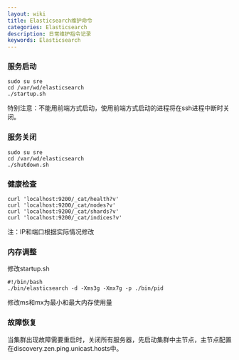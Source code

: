 ```yaml
---
layout: wiki
title: Elasticsearch维护命令
categories: Elasticsearch
description: 日常维护指令记录
keywords: Elasticsearch
---
```


### 服务启动
```
sudo su sre
cd /var/wd/elasticsearch
./startup.sh
```
特别注意：不能用前端方式启动，使用前端方式启动的进程将在ssh进程中断时关闭。

### 服务关闭
```
sudo su sre
cd /var/wd/elasticsearch
./shutdown.sh
```
 

### 健康检查
```
curl 'localhost:9200/_cat/health?v'
curl 'localhost:9200/_cat/nodes?v'
curl 'localhost:9200/_cat/shards?v'
curl 'localhost:9200/_cat/indices?v'
```
注：IP和端口根据实际情况修改
 

### 内存调整
修改startup.sh
```
#!/bin/bash
./bin/elasticsearch -d -Xms3g -Xmx7g -p ./bin/pid
```
修改ms和mx为最小和最大内存使用量

### 故障恢复
当集群出现故障需要重启时，关闭所有服务器，先启动集群中主节点，主节点配置在discovery.zen.ping.unicast.hosts中。
